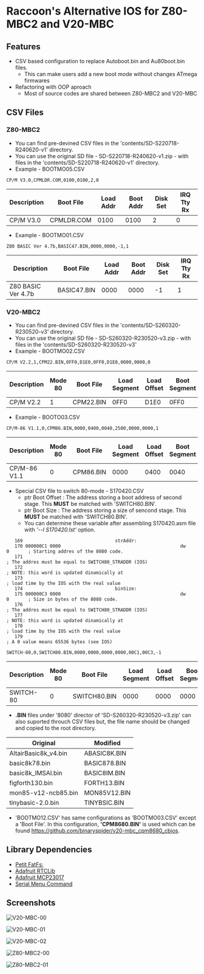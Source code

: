 # Raccoon's Alternative IOS for Z80-MBC2 and V20-MBC

## Features
- CSV based configuration to replace Autoboot.bin and Au80boot.bin files.
  - This can make users add a new boot mode without changes ATmega firmwares
- Refactoring with OOP aproach
  - Most of source codes are shared between Z80-MBC2 and V20-MBC

## CSV Files
### Z80-MBC2
- You can find pre-devined CSV files in the 'contents/SD-S220718-R240620-v1' directory.
- You can use the original SD file - SD-S220718-R240620-v1.zip - with files in the 'contents/SD-S220718-R240620-v1' directory.
- Example - BOOTMO05.CSV
```
CP/M V3.0,CPMLDR.COM,0100,0100,2,0
```
|Description|Boot File|Load Addr|Boot Addr|Disk Set|IRQ Tty Rx|
|-|-|-|-|-|-|
|CP/M V3.0|CPMLDR.COM|0100|0100|2|0|
- Example - BOOTMO01.CSV
```
Z80 BASIC Ver 4.7b,BASIC47.BIN,0000,0000,-1,1
```
|Description|Boot File|Load Addr|Boot Addr|Disk Set|IRQ Tty Rx|
|-|-|-|-|-|-|
|Z80 BASIC Ver 4.7b|BASIC47.BIN|0000|0000|-1|1|

### V20-MBC2
- You can find pre-devined CSV files in the 'contents/SD-S260320-R230520-v3' directory.
- You can use the original SD file - SD-S260320-R230520-v3.zip - with files in the 'contents/SD-S260320-R230520-v3'
- Example - BOOTMO02.CSV
```
CP/M V2.2,1,CPM22.BIN,0FF0,D1E0,0FF0,D1E0,0000,0000,0
```
|Description|Mode 80|Boot File|Load Segment|Load Offset|Boot Segment|Boot Offset|ptr Boot Offset|ptr Boot Size|Diske Set|
|-|-|-|-|-|-|-|-|-|-|
|CP/M V2.2|1|CPM22.BIN|0FF0|D1E0|0FF0|D1E0|0000|0000|0|
- Example - BOOTO03.CSV
```
CP/M-86 V1.1,0,CPM86.BIN,0000,0400,0040,2500,0000,0000,1
```
|Description|Mode 80|Boot File|Load Segment|Load Offset|Boot Segment|Boot Offset|ptr Boot Offset|ptr Boot Size|Diske Set|
|-|-|-|-|-|-|-|-|-|-|
|CP/M-86 V1.1|0|CPM86.BIN|0000|0400|0040|2500|0000|0000|1|
- Special CSV file to switch 80-mode - S170420.CSV
  - ptr Boot Offset : The address storing a boot address of second stage. This **MUST** be matched with 'SWITCH80.BIN'.
  - ptr Boot Size : The address storing a size of sencond stage. This **MUST** be matched with 'SWITCH80.BIN'.
  - You can determine these variable after assembling S170420.asm file with *'--l S170420.lst'* option.
```
   169                                  strAddr:
   170 000000C1 0000                                            dw      0       ; Starting addres of the 8080 code.
   171                                                                          ; The addres must be equal to SWITCH80_STRADDR (IOS)
   172                                                                          ; NOTE: this word is updated dinamically at
   173                                                                          ; load time by the IOS with the real value
   174                                  binSize:
   175 000000C3 0000                                            dw      0       ; Size in bytes of the 8080 code.
   176                                                                          ; The addres must be equal to SWITCH80_STRADDR (IOS)
   177                                                                          ; NOTE: this word is updated dinamically at
   178                                                                          ; load time by the IOS with the real value
   179                                                                          ; A 0 value means 65536 bytes (see IOS)

```
```
SWITCH-80,0,SWITCH80.BIN,0000,0000,0000,0000,00C1,00C3,-1
```
|Description|Mode 80|Boot File|Load Segment|Load Offset|Boot Segment|Boot Offset|ptr Boot Offset|ptr Boot Size|Diske Set|
|-|-|-|-|-|-|-|-|-|-|
|SWITCH-80|0|SWITCH80.BIN|0000|0000|0000|0000|00C1|00C3|-1|
- **.BIN** files under '8080' director of 'SD-S260320-R230520-v3.zip' can also suported throuch CSV files but, the file name should be changed and copied to the root directory.

|Original|Modified|
|-|-|
|AltairBasic8k_v4.bin|ABASIC8K.BIN|
|basic8k78.bin|BASIC878.BIN|
|basic8k_IMSAI.bin|BASIC8IM.BIN|
|figforth130.bin|FORTH13.BIN|
|mon85-v12-ncb85.bin|MON85V12.BIN|
|tinybasic-2.0.bin|TINYBSIC.BIN|
- 'BOOTMO12.CSV' has same configurations as 'BOOTMO03.CSV' except a 'Boot File'. In this configuration,  **'CPM8680.BIN'** is used which can be found https://github.com/binaryspider/v20-mbc_cpm8680_cbios.

## Library Dependencies
  - [Petit FatFs:](https://github.com/Master811129/PF)
  - [Adafruit RTCLib](https://github.com/adafruit/RTClib)
  - [Adafruit MCP23017](https://github.com/adafruit/Adafruit-MCP23017-Arduino-Library)
  - [Serial Menu Command ](https://github.com/ARTS37/SerialMenuCmd)

## Screenshots
![V20-MBC-00](./images/v20-mbc-00.png)

![V20-MBC-01](./images/v20-mbc-01.png)

![V20-MBC-02](./images/v20-mbc-02.png)

![Z80-MBC2-00](./images/z80-mbc2-00.png)

![Z80-MBC2-01](./images/z80-mbc2-01.png)